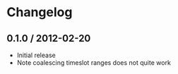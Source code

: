 # Changelog

## 0.1.0 / 2012-02-20

- Initial release
- Note coalescing timeslot ranges does not quite work